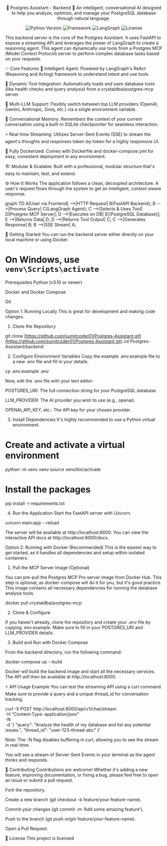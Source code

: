 <div align="center">

🤖 Postgres Assistant - Backend 🐘
An intelligent, conversational AI designed to help you analyze, optimize, and manage your PostgreSQL database through natural language.

</div>

<p align="center">
<img alt="Python Version" src="https://www.google.com/search?q=https://img.shields.io/badge/python-3.10%2B-blue.svg">
<img alt="Framework" src="https://www.google.com/search?q=https://img.shields.io/badge/framework-FastAPI-05998b.svg">
<img alt="LangGraph" src="https://www.google.com/search?q=https://img.shields.io/badge/engine-LangGraph-f472b6.svg">
<img alt="License" src="https://www.google.com/search?q=https://img.shields.io/badge/license-MIT-green.svg">
</p>

This backend server is the core of the Postgres Assistant. It uses FastAPI to expose a streaming API and leverages the power of LangGraph to create a reasoning agent. This agent can dynamically use tools from a Postgres MCP (Model Context Protocol) server to perform complex database tasks based on your requests.

✨ Core Features
🧠 Intelligent Agent: Powered by LangGraph's ReAct (Reasoning and Acting) framework to understand intent and use tools.

🔧 Dynamic Tool Integration: Automatically loads and uses database tools (like health checks and query analysis) from a crystaldba/postgres-mcp server.

🔄 Multi-LLM Support: Flexibly switch between top LLM providers (OpenAI, Gemini, Anthropic, Groq, etc.) via a single environment variable.

📝 Conversational Memory: Remembers the context of your current conversation using a built-in SQLite checkpointer for seamless interaction.

⚡ Real-time Streaming: Utilizes Server-Sent Events (SSE) to stream the agent's thoughts and responses token-by-token for a highly responsive UI.

🐳 Fully Dockerized: Comes with Dockerfile and docker-compose.yml for easy, consistent deployment in any environment.

🏗️ Modular & Scalable: Built with a professional, modular structure that's easy to maintain, test, and extend.

⚙️ How It Works
The application follows a clean, decoupled architecture. A user's request flows through the system to get an intelligent, context-aware response.

graph TD
    A[User via Frontend] -->|HTTP Request| B(FastAPI Backend);
    B -->|Process Query| C{LangGraph Agent};
    C -->|Selects & Uses Tool| D[Postgres MCP Server];
    D -->|Executes on DB| E[(PostgreSQL Database)];
    E -->|Returns Data| D;
    D -->|Returns Tool Output| C;
    C -->|Generates Response| B;
    B -->|SSE Stream| A;

🚀 Getting Started
You can run the backend server either directly on your local machine or using Docker.
  # On Windows, use `venv\Scripts\activate`

Prerequisites
Python (v3.10 or newer)

Docker and Docker Compose

Git

Option 1: Running Locally
This is great for development and making code changes.

1. Clone the Repository

git clone [https://github.com/sumitcoder01/Postgres-Assistant.git](https://github.com/sumitcoder01/Postgres-Assistant.git)
cd Postgres-Assistant/backend

2. Configure Environment Variables
Copy the example .env.example file to a new .env file and fill in your details.

cp .env.example .env

Now, edit the .env file with your text editor:

POSTGRES_URI: The full connection string for your PostgreSQL database.

LLM_PROVIDER: The AI provider you wish to use (e.g., openai).

OPENAI_API_KEY, etc.: The API key for your chosen provider.

3. Install Dependencies
It's highly recommended to use a Python virtual environment.

# Create and activate a virtual environment
python -m venv venv
source venv/bin/activate
# Install the packages
pip install -r requirements.txt

4. Run the Application
Start the FastAPI server with Uvicorn.

uvicorn main:app --reload

The server will be available at http://localhost:8000. You can view the interactive API docs at http://localhost:8000/docs.

Option 2: Running with Docker (Recommended)
This is the easiest way to get started, as it handles all dependencies and setup within isolated containers.

1. Pull the MCP Server Image (Optional)

You can pre-pull the Postgres MCP Pro server image from Docker Hub. This step is optional, as docker-compose will do it for you, but it's good practice. This image contains all necessary dependencies for running the database analysis tools.

docker pull crystaldba/postgres-mcp

2. Clone & Configure

If you haven't already, clone the repository and create your .env file by copying .env.example. Make sure to fill in your POSTGRES_URI and LLM_PROVIDER details.

3. Build and Run with Docker Compose

From the backend directory, run the following command:

docker-compose up --build

Docker will build the backend image and start all the necessary services. The API will then be available at http://localhost:8000.

⚡ API Usage Example
You can test the streaming API using a curl command. Make sure to provide a query and a unique thread_id for conversation tracking.

curl -X POST http://localhost:8000/api/v1/chat/stream \
-H "Content-Type: application/json" \
-N \
-d '{
    "query": "Analyze the health of my database and list any potential issues.",
    "thread_id": "user-123-thread-abc"
}'

Note: The -N flag disables buffering in curl, allowing you to see the stream in real-time.

You will see a stream of Server-Sent Events in your terminal as the agent thinks and responds.

🤝 Contributing
Contributions are welcome! Whether it's adding a new feature, improving documentation, or fixing a bug, please feel free to open an issue or submit a pull request.

Fork the repository.

Create a new branch (git checkout -b feature/your-feature-name).

Commit your changes (git commit -m 'Add some amazing feature').

Push to the branch (git push origin feature/your-feature-name).

Open a Pull Request.

📜 License
This project is licensed
